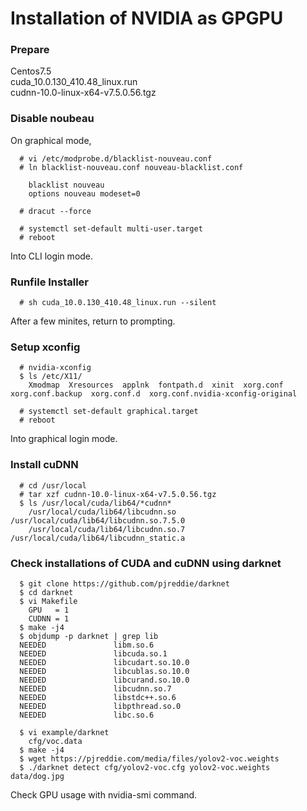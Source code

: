 # Installation of NVIDIA as GPGPU  

### Prepare  
Centos7.5  
cuda_10.0.130_410.48_linux.run  
cudnn-10.0-linux-x64-v7.5.0.56.tgz  

### Disable noubeau  

On graphical mode,  
```
  # vi /etc/modprobe.d/blacklist-nouveau.conf
  # ln blacklist-nouveau.conf nouveau-blacklist.conf

    blacklist nouveau
    options nouveau modeset=0

  # dracut --force

  # systemctl set-default multi-user.target
  # reboot
```
Into CLI login mode.  

### Runfile Installer  
```
  # sh cuda_10.0.130_410.48_linux.run --silent
```
After a few minites, return to prompting.  

### Setup xconfig
```
  # nvidia-xconfig
  $ ls /etc/X11/
    Xmodmap  Xresources  applnk  fontpath.d  xinit  xorg.conf  xorg.conf.backup  xorg.conf.d  xorg.conf.nvidia-xconfig-original

  # systemctl set-default graphical.target
  # reboot
```
Into graphical login mode.  

### Install cuDNN  

```
  # cd /usr/local
  # tar xzf cudnn-10.0-linux-x64-v7.5.0.56.tgz
  $ ls /usr/local/cuda/lib64/*cudnn*
    /usr/local/cuda/lib64/libcudnn.so    /usr/local/cuda/lib64/libcudnn.so.7.5.0
    /usr/local/cuda/lib64/libcudnn.so.7  /usr/local/cuda/lib64/libcudnn_static.a

```

### Check installations of CUDA and cuDNN using darknet
```
  $ git clone https://github.com/pjreddie/darknet
  $ cd darknet
  $ vi Makefile
    GPU   = 1
    CUDNN = 1
  $ make -j4
  $ objdump -p darknet | grep lib
  NEEDED               libm.so.6
  NEEDED               libcuda.so.1
  NEEDED               libcudart.so.10.0
  NEEDED               libcublas.so.10.0
  NEEDED               libcurand.so.10.0
  NEEDED               libcudnn.so.7
  NEEDED               libstdc++.so.6
  NEEDED               libpthread.so.0
  NEEDED               libc.so.6
```

```
  $ vi example/darknet
    cfg/voc.data
  $ make -j4
  $ wget https://pjreddie.com/media/files/yolov2-voc.weights
  $ ./darknet detect cfg/yolov2-voc.cfg yolov2-voc.weights data/dog.jpg
```
Check GPU usage with nvidia-smi command.  

